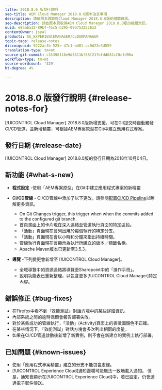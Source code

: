 ```yaml
---
title: 2018.8.0 版發行說明
seo-title: AEM Cloud Manager 2018.8.0版本注意事項
description: 請依照本頁取得Cloud Manager 2018.8.0版的相關資訊。
seo-description: 請依照本頁取得AEM Cloud Manager 2018.8.0版的相關資訊。
uuid: e8aaba32-89b4-4bc5-b295-09b753252612
contentOwner: jsyal
products: SG_EXPERIENCEMANAGER/CLOUDMANAGER
topic-tags: release-notes
discoiquuid: 9222ac3b-525e-47c1-b481-ac9d22e3d559
translation-type: tm+mt
source-git-commit: c35398110e9d8311bf58f217efdd082cf0cfd90a
workflow-type: tm+mt
source-wordcount: '329'
ht-degree: 4%

---
```



# 2018.8.0 版發行說明 {#release-notes-for}

[!UICONTROL Cloud Manager] 2018.8.0版新增支援，可在Git提交時自動觸發CI/CD管道，並新增精靈，可根據AEM專案原型在Git中建立應用程式專案。

## 發行日期 {#release-date}

[!UICONTROL Cloud Manager] 2018.8.0版的發行日期為2018年10月04日。

## 新功能 {#what-s-new}

* **程式設定** -使用「AEM專案原型」在Git中建立應用程式專案的新精靈

* **CI/CD管線** - CI/CD管線中添加了以下更改。請參閱[配置CI/CD Pipeline](configuring-pipeline.md)以瞭解更多資訊。

   * On Git Changes trigger, this trigger when when the commits added to the configured git branch.
   * 首頁畫面上的卡片現在深入連結至管道執行頁面的特定區段。
   * 「活動」頁面現在會列出用於每個執行的特定分支。
   * 「活動」頁面現在會以小時和分鐘來指出持續時間。
   * 管線執行頁面現在會顯示為執行所建立的版本／標籤名稱。
   * Apache Maven版本已更新至3.5.3。

* **導覽** -下列變更會新增至 [!UICONTROL Cloud Manager]。

   * 全域導覽中的資源連結將導覽至Sharepoint中的「操作手冊」。
   * 說明功能表已重新整理，以包含更多[!UICONTROL Cloud Manager]特定內容。

## 錯誤修正 {#bug-fixes}

* 在Firefox中看不到「效能測試」對話方塊中的某些詳細資訊。
* 內部系統之間的逾時偶爾會報告部署失敗。
* 對於某些成功的管線執行，「活動」(Activity)頁面上的表徵圖顏色不正確。
* 在某些情況下，「效能測試」對話方塊會多次列出相同的度量。
* 如果在CI/CD管道啟動後新增了新實例，則不會在新建立的實例上執行部署。

## 已知問題 {#known-issues}

* 使用「應用程式專案精靈」建立的分支不能包含虛線。
* [!UICONTROL Experience Cloud]通知邊欄可能無法一致地載入通知。 但是，通知會顯示在[!UICONTROL Experience Cloud]中，若已設定，仍會透過電子郵件傳送。

